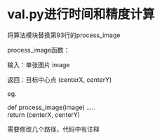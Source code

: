 # val.py进行时间和精度计算

将算法模块替换第93行的process_image

process_image函数：

输入：单张图片 image

返回：目标中心点 (centerX, centerY)

eg.

def process_image(image)
    .....    
return (centerX, centerY)

需要修改几个路径，代码中有注释

